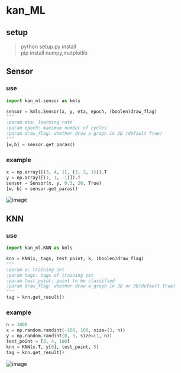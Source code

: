 # kan_ML

## setup

> python setup.py install<br>
> pip install numpy,matplotlib

## Sensor

### use

```python
import kan_ml.sensor as kmls

sensor = kmls.Sensor(x, y, eta, epoch, (boolen)draw_flag)
"""
:param eta: learning rate
:param epoch: maximum number of cycles
:param draw_flag: whether draw a graph in 2D (default True)
"""
[w,b] = sensor.get_paras()
```

### example
```python
x = np.array([(3, 4, 1), (3, 3, 1)]).T
y = np.array([(1, 1, -1)]).T
sensor = Sensor(x, y, 0.3, 20, True)
[w, b] = sensor.get_paras()
```
![image](https://github.com/kanyuanzhi/kan_ML/raw/master/docs/images/sensor.png)

## KNN

### use

```python
import kan_ml.KNN as kmls

knn = KNN(x, tags, test_point, k, (boolen)draw_flag)
"""
:param x: training set
:param tags: tags of training set
:param test_point: point to be classified
:param draw_flag: whether draw a graph in 2D or 3D(default True)
"""
tag = knn.get_result()
```

### example
```python
n = 1000
x = np.random.randint(-100, 100, size=(3, n))
y = np.random.randint(0, 3, size=(1, n))
test_point = [3, 4, 100]
knn = KNN(x.T, y[0], test_point, 5)
tag = knn.get_result()
```
![image](https://github.com/kanyuanzhi/kan_ML/raw/master/docs/images/knn_3d.png)
